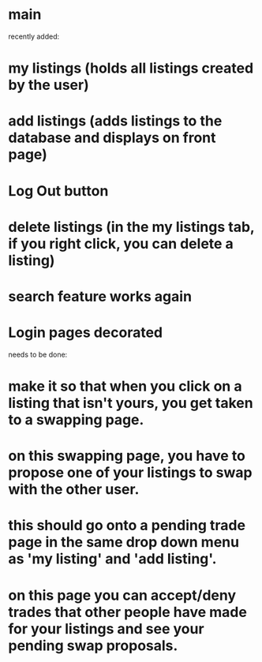 # main

recently added:

# my listings (holds all listings created by the user)
# add listings (adds listings to the database and displays on front page)
# Log Out button
# delete listings (in the my listings tab, if you right click, you can delete a listing)
# search feature works again
# Login pages decorated

needs to be done:
# make it so that when you click on a listing that isn't yours, you get taken to a swapping page.
# on this swapping page, you have to propose one of your listings to swap with the other user.
# this should go onto a pending trade page in the same drop down menu as 'my listing' and 'add listing'.
# on this page you can accept/deny trades that other people have made for your listings and see your pending swap proposals.
